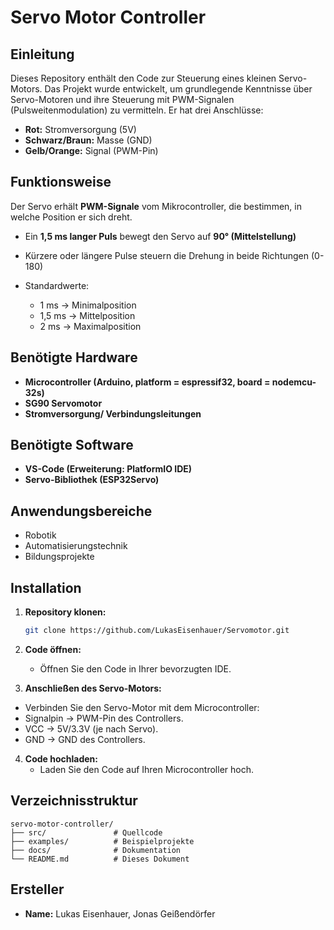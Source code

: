 # Servo Motor Controller

## Einleitung

Dieses Repository enthält den Code zur Steuerung eines kleinen Servo-Motors. Das Projekt wurde entwickelt, um grundlegende Kenntnisse über Servo-Motoren und ihre Steuerung mit PWM-Signalen (Pulsweitenmodulation) zu vermitteln.
Er hat drei Anschlüsse:

- **Rot:** Stromversorgung (5V)
- **Schwarz/Braun:** Masse (GND)
- **Gelb/Orange:** Signal (PWM-Pin)

## Funktionsweise

Der Servo erhält **PWM-Signale** vom Mikrocontroller, die bestimmen, in welche Position er sich dreht.

- Ein **1,5 ms langer Puls** bewegt den Servo auf **90° (Mittelstellung)**
- Kürzere oder längere Pulse steuern die Drehung in beide Richtungen (0-180)

- Standardwerte:
  - 1 ms → Minimalposition
  - 1,5 ms → Mittelposition
  - 2 ms → Maximalposition

## Benötigte Hardware

- **Microcontroller (Arduino, platform = espressif32, board = nodemcu-32s)**
- **SG90 Servomotor**
- **Stromversorgung/ Verbindungsleitungen**

## Benötigte Software

- **VS-Code (Erweiterung: PlatformIO IDE)**
- **Servo-Bibliothek (ESP32Servo)**

## Anwendungsbereiche

- Robotik
- Automatisierungstechnik
- Bildungsprojekte

## Installation

1. **Repository klonen:**

   ```bash
   git clone https://github.com/LukasEisenhauer/Servomotor.git
   ```

2. **Code öffnen:**

   - Öffnen Sie den Code in Ihrer bevorzugten IDE.

3. **Anschließen des Servo-Motors:**

- Verbinden Sie den Servo-Motor mit dem Microcontroller:
- Signalpin → PWM-Pin des Controllers.
- VCC → 5V/3.3V (je nach Servo).
- GND → GND des Controllers.

4. **Code hochladen:**
   - Laden Sie den Code auf Ihren Microcontroller hoch.

## Verzeichnisstruktur

```
servo-motor-controller/
├── src/               # Quellcode
├── examples/          # Beispielprojekte
├── docs/              # Dokumentation
└── README.md          # Dieses Dokument
```

## Ersteller

- **Name:** Lukas Eisenhauer, Jonas Geißendörfer
